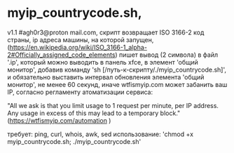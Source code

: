 
# myip_countrycode.sh,
v1.1 #agh0r3@proton mail.com,
скрипт возвращает ISO 3166-2 код страны, ip адреса машины, на которой запущен,
(https://en.wikipedia.org/wiki/ISO_3166-1_alpha-2#Officially_assigned_code_elements)
пишет вывод (2 символа) в файл '.ip', который можно выводить в панель xfce, в элемент 'общий монитор',
добавив команду 'sh [/путь-к-скрипту/./myip_countrycode.sh]',
и обязательно выставить интервал обновления элемента 'общий монитор', не менее 60 секунд,
иначе wtfismyip.com может забанить ваш IP, согласно регламенту атоматизации сервиса:

"All we ask is that you limit usage to 1 request per minute, per IP address.
Any usage in excess of this may lead to a temporary block."
(https://wtfismyip.com/automation )

требует: ping, curl, whois, awk, sed использование: 'chmod +x myip_countrycode.sh; ./myip_countrycode.sh'
